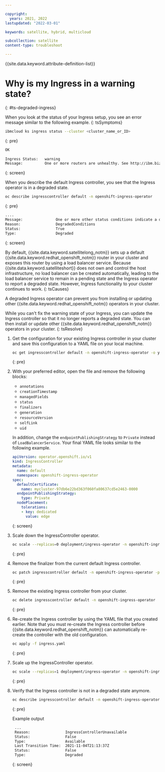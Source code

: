 ```yaml
---

copyright:
  years: 2021, 2022
lastupdated: "2022-03-01"

keywords: satellite, hybrid, multicloud

subcollection: satellite
content-type: troubleshoot

---
```


{{site.data.keyword.attribute-definition-list}}

# Why is my Ingress in a warning state?
{: #ts-degraded-ingress}



When you look at the status of your Ingress setup, you see an error message similar to the following example.
{: tsSymptoms}

```sh
ibmcloud ks ingress status --cluster <cluster_name_or_ID>
```
{: pre}

```sh
OK
                     
Ingress Status:   warning   
Message:          One or more routers are unhealthy. See http://ibm.biz/ingress-router-ts  
```
{: screen}

When you describe the default Ingress controller, you see that the Ingress operator is in a degraded state.

```sh
oc describe ingresscontroller default -n openshift-ingress-operator
```
{: pre}

```sh
....   
Message:               One or more other status conditions indicate a degraded state: LoadBalancerReady=False (LoadBalancerPending: The LoadBalancer service is pending)
Reason:                DegradedConditions
Status:                True
Type:                  Degraded
```
{: screen}


By default, {{site.data.keyword.satellitelong_notm}} sets up a default {{site.data.keyword.redhat_openshift_notm}} router in your cluster and exposes this router by using a load balancer service. Because {{site.data.keyword.satelliteshort}} does not own and control the host infrastructure, no load balancer can be created automatically, leading to the load balancer service to remain in a pending state and the Ingress operator to report a degraded state. However, Ingress functionality to your cluster continues to work.
{: tsCauses}

A degraded Ingress operator can prevent you from installing or updating other {{site.data.keyword.redhat_openshift_notm}} operators in your cluster.


While you can't fix the warning state of your Ingress, you can update the Ingress controller so that it no longer reports a degraded state. You can then install or update other {{site.data.keyword.redhat_openshift_notm}} operators in your cluster.
{: tsResolve}

1. Get the configuration for your existing Ingress controller in your cluster and save this configuration to a YAML file on your local machine.
    ```sh
    oc get ingresscontroller default -n openshift-ingress-operator -o yaml > ingress.yaml
    ```
    {: pre}

2. With your preferred editor, open the file and remove the following blocks:
    - `annotations`
    - `creationTimestamp`
    - `managedFields`
    - `status`
    - `finalizers`
    - `generation`
    - `resourceVersion`
    - `selfLink`
    - `uid`

    
    In addition, change the `endpointPublishingStrategy` to `Private` instead of `LoadBalancerService`. Your final YAML file looks similar to the following example.
    
    ```yaml
    apiVersion: operator.openshift.io/v1
    kind: IngressController
    metadata:
      name: default
      namespace: openshift-ingress-operator
    spec:
      defaultCertificate:
        name: mycluster-97db6e22bd363f060fa80637cd5e2463-0000
      endpointPublishingStrategy:
        type: Private
      nodePlacement:
        tolerations:
        - key: dedicated
          value: edge
    ```
   {: screen}

3. Scale down the IngressController operator.
    ```sh
    oc scale --replicas=0 deployment/ingress-operator -n openshift-ingress-operator
    ```
    {: pre}

4. Remove the finalizer from the current default Ingress controller.
    ```sh
    oc patch ingresscontroller default -n openshift-ingress-operator -p '{"metadata":{"finalizers":null}}' --type=merge
    ```
    {: pre}

5. Remove the existing Ingress controller from your cluster.
    ```sh
    oc delete ingresscontroller default -n openshift-ingress-operator
    ```
    {: pre}
    
6. Re-create the Ingress controller by using the YAML file that you created earlier. Note that you must re-create the Ingress controller before {{site.data.keyword.redhat_openshift_notm}} can automatically re-create the controller with the old configuration.
    ```sh
    oc apply -f ingress.yaml
    ```
    {: pre}

7. Scale up the IngressController operator.
    ```sh
    oc scale --replicas=1 deployment/ingress-operator -n openshift-ingress-operator
    ```
    {: pre}



8. Verify that the Ingress controller is not in a degraded state anymore.
    ```sh
    oc describe ingresscontroller default -n openshift-ingress-operator 
    ```
    {: pre}

    Example output
    ```sh
     ...
     Reason:                IngressControllerUnavailable
     Status:                False
     Type:                  Available
     Last Transition Time:  2021-11-04T21:13:37Z
     Status:                False
     Type:                  Degraded
    ```
    {: screen}
    
    
    
    
